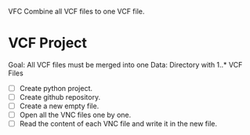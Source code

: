 VFC Combine all VCF files to one VCF file.

# VCF Project
Goal: All VCF files must be merged into one
Data: Directory with 1..* VCF Files
- [ ] Create python project.
- [ ] Create github repository.
- [ ] Create a new empty file.
- [ ] Open all the VNC files one by one.
- [ ] Read the content of each VNC file and write it in the new file.